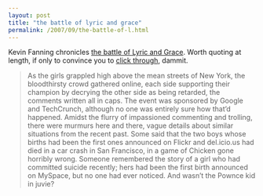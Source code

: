 ```yaml
---
layout: post
title: "the battle of lyric and grace"
permalink: /2007/09/the-battle-of-l.html
---
```


<p>Kevin Fanning chronicles <a href="http://www.whygodwhy.com/2007/adopt/">the battle of Lyric and Grace</a>.  Worth quoting at length, if only to convince you to <a href="http://www.whygodwhy.com/2007/adopt/">click through</a>, dammit.</p>

<blockquote>
  <p>As the girls grappled high above the mean streets of New York, the bloodthirsty crowd gathered online, each side supporting their champion by decrying the other side as being retarded, the comments written all in caps. The event was sponsored by Google and TechCrunch, although no one was entirely sure how that’d happened. Amidst the flurry of impassioned commenting and trolling, there were murmurs here and there, vague details about similar situations from the recent past. Some said that the two boys whose births had been the first ones announced on Flickr and del.icio.us had died in a car crash in San Francisco, in a game of Chicken gone horribly wrong. Someone remembered the story of a girl who had committed suicide recently; hers had been the first birth announced on MySpace, but no one had ever noticed. And wasn’t the Pownce kid in juvie?</p>
</blockquote>



